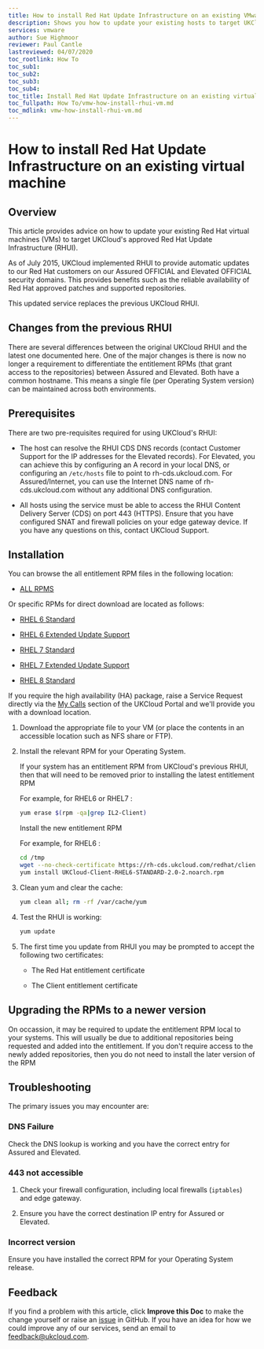 ```yaml
---
title: How to install Red Hat Update Infrastructure on an existing VMware virtual machine
description: Shows you how to update your existing hosts to target UKCloud's approved Red Hat Update Infrastructure (RHUI)
services: vmware
author: Sue Highmoor
reviewer: Paul Cantle
lastreviewed: 04/07/2020
toc_rootlink: How To
toc_sub1: 
toc_sub2:
toc_sub3:
toc_sub4:
toc_title: Install Red Hat Update Infrastructure on an existing virtual machine
toc_fullpath: How To/vmw-how-install-rhui-vm.md
toc_mdlink: vmw-how-install-rhui-vm.md
---
```


# How to install Red Hat Update Infrastructure on an existing virtual machine

## Overview

This article provides advice on how to update your existing Red Hat virtual machines (VMs) to target UKCloud's approved Red Hat Update Infrastructure (RHUI).

As of July 2015, UKCloud implemented RHUI to provide automatic updates to our Red Hat customers on our Assured OFFICIAL and Elevated OFFICIAL security domains. This provides benefits such as the reliable availability of Red Hat approved patches and supported repositories.

This updated service replaces the previous UKCloud RHUI.

## Changes from the previous RHUI

There are several differences between the original UKCloud RHUI and the latest one documented here. One of the major changes is there is now no longer a requirement to differentiate the entitlement RPMs (that grant access to the repositories) between Assured and Elevated. Both have a common hostname. This means a single file (per Operating System version) can be maintained across both environments.

## Prerequisites

There are two pre-requisites required for using UKCloud's RHUI:

- The host can resolve the RHUI CDS DNS records (contact Customer Support for the IP addresses for the Elevated records). For Elevated, you can achieve this by configuring an A record in your local DNS, or configuring an `/etc/hosts` file to point to rh-cds.ukcloud.com. For Assured/Internet, you can use the Internet DNS name of rh-cds.ukcloud.com without any additional DNS configuration.

- All hosts using the service must be able to access the RHUI Content Delivery Server (CDS) on port 443 (HTTPS). Ensure that you have configured SNAT and firewall policies on your edge gateway device. If you have any questions on this, contact UKCloud Support.

## Installation

You can browse the all entitlement RPM files in the following location:

- [ALL RPMS](https://rh-cds.ukcloud.com/redhat/client_rpms/)

Or specific RPMs for direct download are located as follows:

- [RHEL 6 Standard](https://rh-cds.ukcloud.com/redhat/client_rpms/UKCloud-Client-RHEL6-STANDARD-2.0-2.noarch.rpm)

- [RHEL 6 Extended Update Support](https://rh-cds.ukcloud.com/redhat/client_rpms/UKCloud-Client-RHEL6-EUS-2.0-1.noarch.rpm)

- [RHEL 7 Standard](https://rh-cds.ukcloud.com/redhat/client_rpms/UKCloud-Client-RHEL7-STANDARD-2.0-2.noarch.rpm)

- [RHEL 7 Extended Update Support](https://rh-cds.ukcloud.com/redhat/client_rpms/UKCloud-Client-RHEL7-EUS-2.0-1.noarch.rpm)

- [RHEL 8 Standard](https://rh-cds.ukcloud.com/redhat/client_rpms/UKCloud-Client-RHEL8-STANDARD-2.0-1.noarch.rpm)

If you require the high availability (HA) package, raise a Service Request directly via the [My Calls](https://portal.skyscapecloud.com/support/ivanti) section of the UKCloud Portal and we'll provide you with a download location.

1. Download the appropriate file to your VM (or place the contents in an accessible location such as NFS share or FTP).

2. Install the relevant RPM for your Operating System.

   If your system has an entitlement RPM from UKCloud's previous RHUI, then that will need to be removed prior to installing the latest entitlement RPM
   
   For example, for RHEL6 or RHEL7 :
   ```bash
   yum erase $(rpm -qa|grep IL2-Client)
   ```
   
   Install the new entitlement RPM
   
   For example, for RHEL6 :
   ```bash
   cd /tmp
   wget --no-check-certificate https://rh-cds.ukcloud.com/redhat/client_rpms/UKCloud-Client-RHEL6-STANDARD-2.0-2.noarch.rpm
   yum install UKCloud-Client-RHEL6-STANDARD-2.0-2.noarch.rpm
   ```
  
3. Clean yum and clear the cache:
   ```bash 
   yum clean all; rm -rf /var/cache/yum
   ```

4. Test the RHUI is working:
   ```bash
   yum update
   ```

5. The first time you update from RHUI you may be prompted to accept the following two certificates:

    - The Red Hat entitlement certificate

    - The Client entitlement certificate
    
## Upgrading the RPMs to a newer version

On occassion, it may be required to update the entitlement RPM local to your systems. This will usually be due to additional repositories being requested and added into the entitlement. If you don't require access to the newly added repositories, then you do not need to install the later version of the RPM

## Troubleshooting

The primary issues you may encounter are:

### DNS Failure

Check the DNS lookup is working and you have the correct entry for Assured and Elevated.

### 443 not accessible

1. Check your firewall configuration, including local firewalls (`iptables`) and edge gateway.

2. Ensure you have the correct destination IP entry for Assured or Elevated.

### Incorrect version

Ensure you have installed the correct RPM for your Operating System release.

## Feedback

If you find a problem with this article, click **Improve this Doc** to make the change yourself or raise an [issue](https://github.com/UKCloud/documentation/issues) in GitHub. If you have an idea for how we could improve any of our services, send an email to <feedback@ukcloud.com>.
